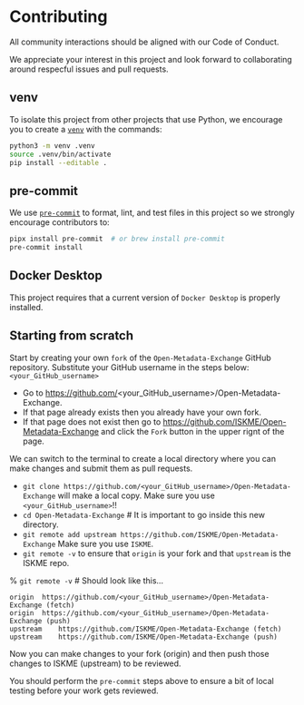 # Contributing
All community interactions should be aligned with our Code of Conduct.

We appreciate your interest in this project and look forward to collaborating around
respecful issues and pull requests.

## venv
To isolate this project from other projects that use Python, we encourage you to create
a [`venv`](https://docs.python.org/3/library/venv.html) with the commands:
```bash
python3 -m venv .venv
source .venv/bin/activate
pip install --editable .
```

## pre-commit
We use [`pre-commit`](https://pre-commit.com/) to format, lint, and test files in this
project so we strongly encourage contributors to:
```bash
pipx install pre-commit  # or brew install pre-commit
pre-commit install
```

## Docker Desktop
This project requires that a current version of `Docker Desktop` is properly installed.

## Starting from scratch

Start by creating your own `fork` of the `Open-Metadata-Exchange` GitHub repository.
Substitute your GitHub username in the steps below: `<your_GitHub_username>`
* Go to https://github.com/<your_GitHub_username>/Open-Metadata-Exchange.
* If that page already exists then you already have your own fork.
* If that page does not exist then go to https://github.com/ISKME/Open-Metadata-Exchange and click the `Fork` button in the upper rignt of the page.

We can switch to the terminal to create a local directory where you can make changes and submit them as pull requests.
* `git clone https://github.com/<your_GitHub_username>/Open-Metadata-Exchange` will make a local copy.  Make sure you use `<your_GitHub_username>`!!
* `cd Open-Metadata-Exchange`  # It is important to go inside this new directory.
* `git remote add upstream https://github.com/ISKME/Open-Metadata-Exchange`  Make sure you use `ISKME`.
* `git remote -v` to ensure that `origin` is your fork and that `upstream` is the ISKME repo.

% `git remote -v`  # Should look like this…
```
origin	https://github.com/<your_GitHub_username>/Open-Metadata-Exchange (fetch)
origin	https://github.com/<your_GitHub_username>/Open-Metadata-Exchange (push)
upstream	https://github.com/ISKME/Open-Metadata-Exchange (fetch)
upstream	https://github.com/ISKME/Open-Metadata-Exchange (push)
```
Now you can make changes to your fork (origin) and then push those changes to ISKME (upstream) to be reviewed.

You should perform the `pre-commit` steps above to ensure a bit of local testing before your work gets reviewed.
